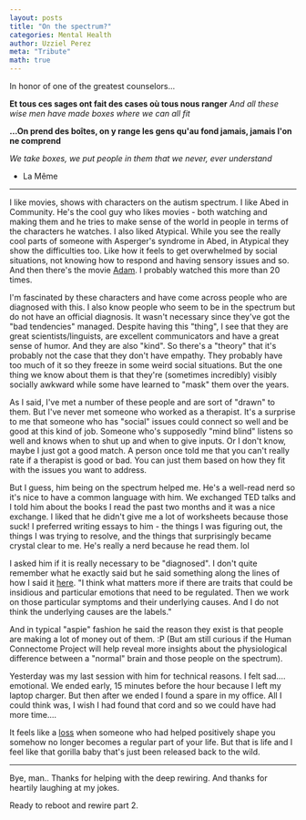 ```yaml
---
layout: posts
title: "On the spectrum?"
categories: Mental Health
author: Uzziel Perez
meta: "Tribute"
math: true
---
```


In honor of one of the greatest counselors...


**Et tous ces sages ont fait des cases où tous nous ranger**
*And all these wise men have made boxes where we can all fit*

**...On prend des boîtes, on y range les gens qu'au fond jamais, jamais l'on ne comprend**

*We take boxes, we put people in them that we never, ever understand*

- La Même

-----

I like movies, shows with characters on the autism spectrum. I like Abed in Community. He's the cool guy who likes movies - both watching  and making them and he tries to make sense of the world in people in terms of the characters he watches. I also liked Atypical. While you see the really cool parts of someone with Asperger's syndrome in Abed, in Atypical they show the difficulties too. Like how it feels to get overwhelmed by social situations, not knowing how to respond and having sensory issues and so. And then there's the movie [Adam](https://www.youtube.com/watch?v=92U6OnVZG3U). I probably watched this more than 20 times.

I'm fascinated by these characters and have come across people who are diagnosed with this. I also know people who seem to be in the spectrum but do not have an official diagnosis. It wasn't necessary since they've got the "bad tendencies" managed. Despite having this "thing", I see that they are great scientists/linguists, are excellent communicators and have a great sense of humor. And they are also "kind". So there's a "theory" that it's probably not the case that they don't have empathy. They probably have too much of it so they freeze in some weird social situations. But the one thing we know about them is that they're (sometimes incredibly) visibly socially awkward while some have learned to "mask" them over the years.

As I said, I've met a number of these people and are sort of "drawn" to them. But I've never met someone who worked as a therapist. It's a surprise to me that someone who has "social" issues could connect so well and be good at this kind of job. Someone who's supposedly "mind blind" listens so well and knows when to shut up and when to give inputs. Or I don't know, maybe I just got a good match. A person once told me that you can't really rate if a therapist is good or bad. You can just them based on how they fit with the issues you want to address.

But I guess, him being on the spectrum helped me. He's a well-read nerd so it's nice to have a common language with him. We exchanged TED talks and I told him about the books I read the past two months and it was a nice exchange. I liked that he didn't give me a lot of worksheets because those suck! I preferred writing essays to him - the things I was figuring out, the things I was trying to resolve, and the things that surprisingly became crystal clear to me. He's really a nerd because he read them. lol

I asked him if it is really necessary to be "diagnosed". I don't quite remember what he exactly said but he said something along the lines of how I said it [here](https://uzzielperez.github.io/life/2019/12/08/On-being-self-aware.html). "I think what matters more if there are traits that could be insidious and particular emotions that need to be regulated. Then we work on those particular symptoms and their underlying causes. And I do not think the underlying causes are the labels."

And in typical "aspie" fashion he said the reason they exist is that people are making a lot of money out of them. :P (But am still curious if the Human Connectome Project will help reveal more insights about the physiological difference between a "normal" brain and those people on the spectrum).

Yesterday was my last session with him for technical reasons. I felt sad.... emotional. We ended early, 15 minutes before the hour because I left my laptop charger. But then after we ended I found a spare in my office. All I could think was, I wish I had found that cord and so we could have had more time....

It feels like a [loss](https://www.brainpickings.org/2020/08/23/david-eagleman-livewired-drug-withdrawal-heartbreak/) when someone who had helped positively shape you somehow no longer becomes a regular part of your life. But that is life and I feel like that gorilla baby that's just been released back to the wild.

-----
Bye, man.. Thanks for helping with the deep rewiring. And thanks for heartily laughing at my jokes.

Ready to reboot and rewire part 2.
